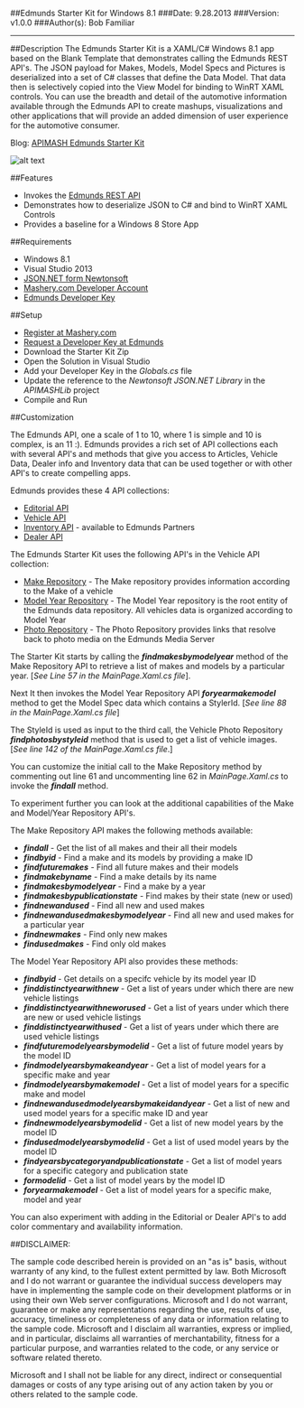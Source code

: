 ##Edmunds Starter Kit for Windows 8.1
###Date: 9.28.2013
###Version: v1.0.0
###Author(s): Bob Familiar


----------
##Description
The Edmunds Starter Kit is a XAML/C# Windows 8.1 app based on the Blank Template that demonstrates calling the Edmunds REST API's. The JSON payload for Makes, Models, Model Specs and Pictures is deserialized into a set of C# classes that define the Data Model. That data then is selectively copied into the View Model for binding to WinRT XAML controls. You can use the breadth and detail of the automotive information available through the Edmunds API to create mashups, visualizations and other applications that will provide an added dimension of user experience for the automotive consumer.

Blog: [APIMASH Edmunds Starter Kit][1]

![alt text][2]

##Features
 - Invokes the [Edmunds REST API][3]
 - Demonstrates how to deserialize JSON to C# and bind to WinRT XAML Controls
 - Provides a baseline for a Windows 8 Store App

##Requirements

 - Windows 8.1
 - Visual Studio 2013
 - [JSON.NET form Newtonsoft][4]
 - [Mashery.com Developer Account][5]
 - [Edmunds Developer Key][6]

##Setup

 - [Register at Mashery.com][7]
 - [Request a Developer Key at Edmunds][8]
 - Download the Starter Kit Zip
 - Open the Solution in Visual Studio
 - Add your Developer Key in the *Globals.cs* file
 - Update the reference to the *Newtonsoft JSON.NET Library* in the *APIMASHLib* project
 - Compile and Run

##Customization

The Edmunds API, one a scale of 1 to 10, where 1 is simple and 10 is complex, is an 11 :). Edmunds provides a rich set of API collections each with several API's and methods that give you access to Articles, Vehicle Data, Dealer info and Inventory data that can be used together or with other API's to create compelling apps.

Edmunds provides these 4 API collections:

 - [Editorial API][10]
 - [Vehicle API][11]
 - [Inventory API][12] - available to Edmunds Partners
 - [Dealer API][13]

The Edmunds Starter Kit uses the following API's in the Vehicle API collection:

 - [Make Repository][14] - The Make repository provides information according to the Make of a vehicle
 - [Model Year Repository][15] - The Model Year repository is the root entity of the Edmunds data repository. All vehicles data is organized according to Model Year
 - [Photo Repository][16] - The Photo Repository provides links that resolve back to photo media on the Edmunds Media Server

The Starter Kit starts by calling the ***findmakesbymodelyear*** method of the Make Repository API to retrieve a list of makes and models by a particular year. [*See Line 57 in the *MainPage.Xaml.cs* file*].

Next It then invokes the Model Year Repository API ***foryearmakemodel*** method to get the Model Spec data which contains a StylerId. [*See line 88 in the *MainPage.Xaml.cs* file*]

The StyleId is used as input to the third call, the Vehicle Photo Repository ***findphotosbystyleid*** method that is used to get a list of vehicle images. [*See line 142 of the *MainPage.Xaml.cs* file*.]

You can customize the initial call to the Make Repository method by commenting out line 61 and uncommenting line 62 in *MainPage.Xaml.cs* to invoke the ***findall*** method.

To experiment further you can look at the additional capabilities of the Make and Model/Year Repository API's.

The Make Repository API makes the following methods available:

 - ***findall*** - Get the list of all makes and their all their models
 - ***findbyid*** - Find a make and its models by providing a make ID
 - ***findfuturemakes*** - Find all future makes and their models
 - ***findmakebyname*** - Find a make details by its name 
 - ***findmakesbymodelyear*** - Find a make by a year 
 - ***findmakesbypublicationstate*** - Find makes by their state (new or used) 
 - ***findnewandused*** - Find all new and used makes 
 - ***findnewandusedmakesbymodelyear*** - Find all new and used makes for a particular year
 - ***findnewmakes*** - Find only new makes 
 - ***findusedmakes*** - Find only old makes 

The Model Year Repository API also provides these methods:

 - ***findbyid*** - Get details on a specifc vehicle by its model year ID
 - ***finddistinctyearwithnew*** - Get a list of years under which there are new vehicle listings 
 - ***finddistinctyearwithneworused*** - Get a list of years under which there are new or used vehicle listings
 - ***finddistinctyearwithused*** - Get a list of years under which there are used vehicle listings 
 - ***findfuturemodelyearsbymodelid*** - Get a list of future model years by the model ID 
 - ***findmodelyearsbymakeandyear*** - Get a list of model years for a specific make and year
 - ***findmodelyearsbymakemodel*** - Get a list of model years for a specific make and model 
 - ***findnewandusedmodelyearsbymakeidandyear*** - Get a list of new and used model years for a specific make ID and year
 - ***findnewmodelyearsbymodelid*** - Get a list of new model years by the model ID 
 - ***findusedmodelyearsbymodelid*** - Get a list of used model years by the model ID 
 - ***findyearsbycategoryandpublicationstate*** - Get a list of model years for a specific category and publication state 
 - ***formodelid*** - Get a list of model years by the model ID 
 - ***foryearmakemodel*** - Get a list of model years for a specific make, model and year 

You can also experiment with adding in the Editorial or Dealer API's to add color commentary and availability information.

##DISCLAIMER: 

The sample code described herein is provided on an "as is" basis, without warranty of any kind, to the fullest extent permitted by law. Both Microsoft and I do not warrant or guarantee the individual success developers may have in implementing the sample code on their development platforms or in using their own Web server configurations. 
Microsoft and I do not warrant, guarantee or make any representations regarding the use, results of use, accuracy, timeliness or completeness of any data or information relating to the sample code. Microsoft and I disclaim all warranties, express or implied, and in particular, disclaims all warranties of merchantability, fitness for a particular purpose, and warranties related to the code, or any service or software related thereto. 

Microsoft and I shall not be liable for any direct, indirect or consequential damages or costs of any type arising out of any action taken by you or others related to the sample code.


  [1]: http://theundocumentedapi.com/index.php/apimash-the-edmunds-starter-kit/
  [2]: https://raw.github.com/winappkits/EdmundsAPI/master/Windows8/EdmundsScreenshot.png "Edmunds Starter Kit"
  [3]: http://developer.edmunds.com "Edmunds"
  [4]: https://json.codeplex.com/ "JSON.NET"
  [5]: http://developer.mashery.com/ "Mashery.com"
  [6]: http://developer.edmunds.com "Edmunds Developer Key"
  [7]: http://developer.mashery.com/ "Register at Mashery.com"
  [8]: http://developer.edmunds.com "Edmunds Developer Key"
  [10]: http://developer.edmunds.com/docs/read/the_editorial_api "Editorial API"
  [11]: http://developer.edmunds.com/docs/read/The_Vehicle_API "Vehicle API"
  [12]: http://developer.edmunds.com/docs/read/the_inventory_api "Inventory API"
  [13]: http://developer.edmunds.com/docs/read/The_Dealer_API "Dealer API"
  [14]: http://developer.edmunds.com/docs/read/the_vehicle_api/Make_Repository "Make Repository"
  [15]: http://developer.edmunds.com/docs/read/the_vehicle_api/Year_Repository "Model Year Repository"
  [16]: http://developer.edmunds.com/docs/read/the_vehicle_api/Photos "Photo Repository"